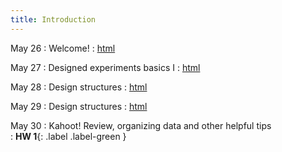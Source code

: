 ```yaml
---
title: Introduction 
---
```


May 26
: Welcome!
  : [html](https://stat720.github.io/summer2025/notes/)

May 27
: Designed experiments basics I 
  : [html](https://stat720.github.io/summer2025/notes/what-are-designed-experiments.html)

May 28
: Design structures
  : [html](https://stat720.github.io/summer2025/notes/designed-experiments.html)

May 29
: Design structures
  : [html](https://stat720.github.io/summer2025/notes/designed-experiments.html)

May 30
: Kahoot! Review, organizing data and other helpful tips  
  : **HW 1**{: .label .label-green }
